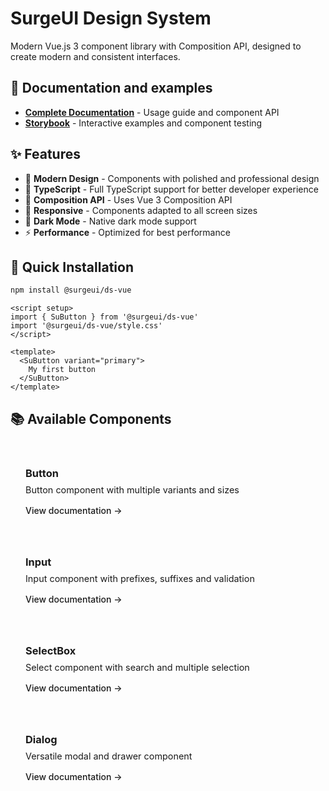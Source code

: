 # SurgeUI Design System

Modern Vue.js 3 component library with Composition API, designed to create modern and consistent interfaces.

## 📖 Documentation and examples

- **[Complete Documentation](/)** - Usage guide and component API
- **[Storybook](https://mahmoud-nb.github.io/surge.ui/storybook/)** - Interactive examples and component testing

## ✨ Features

- 🎨 **Modern Design** - Components with polished and professional design
- 🔧 **TypeScript** - Full TypeScript support for better developer experience
- 🎯 **Composition API** - Uses Vue 3 Composition API
- 📱 **Responsive** - Components adapted to all screen sizes
- 🌙 **Dark Mode** - Native dark mode support
- ⚡ **Performance** - Optimized for best performance

## 🚀 Quick Installation

```bash
npm install @surgeui/ds-vue
```

```vue
<script setup>
import { SuButton } from '@surgeui/ds-vue'
import '@surgeui/ds-vue/style.css'
</script>

<template>
  <SuButton variant="primary">
    My first button
  </SuButton>
</template>
```

## 📚 Available Components

<div class="component-grid">
  <div class="component-card">
    <h3>Button</h3>
    <p>Button component with multiple variants and sizes</p>
    <a href="/en/components/button">View documentation →</a>
  </div>
  
  <div class="component-card">
    <h3>Input</h3>
    <p>Input component with prefixes, suffixes and validation</p>
    <a href="/en/components/input">View documentation →</a>
  </div>
  
  <div class="component-card">
    <h3>SelectBox</h3>
    <p>Select component with search and multiple selection</p>
    <a href="/en/components/selectbox">View documentation →</a>
  </div>
  
  <div class="component-card">
    <h3>Dialog</h3>
    <p>Versatile modal and drawer component</p>
    <a href="/en/components/dialog">View documentation →</a>
  </div>
</div>

<style scoped>
.component-grid {
  display: grid;
  grid-template-columns: repeat(auto-fill, minmax(280px, 1fr));
  gap: 1rem;
  margin: 2rem 0;
}

.component-card {
  padding: 1.5rem;
  border: 1px solid var(--vp-c-divider);
  border-radius: 8px;
  background-color: var(--vp-c-bg-soft);
  transition: all 0.2s ease;
}

.component-card:hover {
  border-color: var(--vp-c-brand-1);
  transform: translateY(-2px);
}

.component-card h3 {
  margin: 0 0 0.5rem 0;
  color: var(--vp-c-text-1);
}

.component-card p {
  margin: 0 0 1rem 0;
  color: var(--vp-c-text-2);
  font-size: 0.9rem;
}

.component-card a {
  color: var(--vp-c-brand-1);
  text-decoration: none;
  font-weight: 500;
}

.component-card a:hover {
  text-decoration: underline;
}
</style>